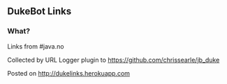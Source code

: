 ## DukeBot Links

### What?

Links from #java.no

Collected by URL Logger plugin to https://github.com/chrissearle/jb_duke

Posted on http://dukelinks.herokuapp.com
